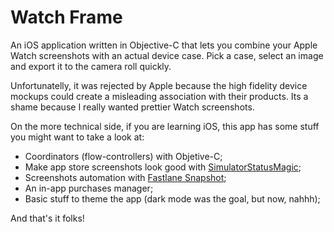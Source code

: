 # Watch Frame

An iOS application written in Objective-C that lets you combine your Apple Watch screenshots with an actual device case. Pick a case, select an image and export it to the camera roll quickly. 

Unfortunatelly, it was rejected by Apple because the high fidelity device mockups could create a misleading association with their products. Its a shame because I really wanted prettier Watch screenshots.

On the more technical side, if you are learning iOS, this app has some stuff you might want to take a look at:

- Coordinators (flow-controllers) with Objetive-C;
- Make app store screenshots look good with [SimulatorStatusMagic](https://github.com/shinydevelopment/SimulatorStatusMagic);
- Screenshots automation with [Fastlane Snapshot](https://docs.fastlane.tools/actions/snapshot/);
- An in-app purchases manager;
- Basic stuff to theme the app (dark mode was the goal, but now, nahhh);

And that's it folks!
